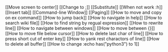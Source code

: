 [[Move screen to center]]
[[Change <leader> to ;]]
[[Substitute]]
[[When not work :h]]
[[Insert tab]]
[[Command-line Window]]
[[Paging]]
[[How to move and copy on ex command]]
[[How to jump back]]
[[How to navigate in help]]
[[How to search wiki file]]
[[How to find string by regual expression]]
[[How to rewrite line]]
[[How to navigate between windows]]
[[How to move between {}]]
[[How to move file below cursor]]
[[How to delete last char of line]]
[[How to press short cut of enter key]]
[[How to yank rest charactors of line]]
[[How to delete all buffer]]
[[How to change :echo has("python3") to 1]]
